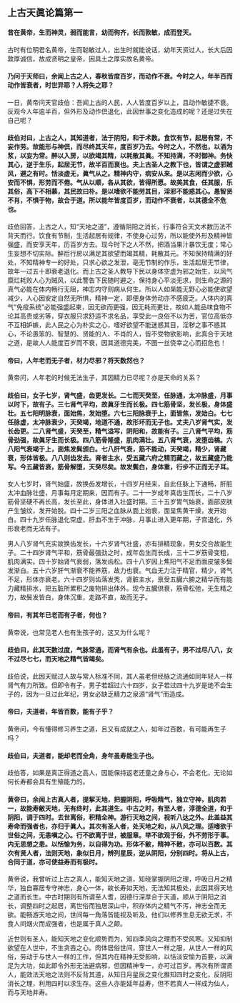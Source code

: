 ## 上古天眞论篇第一

#### 昔在黄帝，生而神灵，弱而能言，幼而徇齐，长而敦敏，成而登天。

古时有位明君名黄帝，生而聪敏过人，出生时就能说话，幼年天资过人，长大后因敦厚诚信，故成贤明之皇帝，因具土之厚实故名黄帝。

#### 乃问于天师曰，余闻上古之人，春秋皆度百岁，而动作不衰。今时之人，年半百而动作皆衰者，时世异耶？人将失之耶？

一日，黄帝问天官歧伯：吾闻上古的人民，人人皆度百岁以上，且动作敏捷不衰。反观今人年逾半百，但外形及动作倶退化，此因世事之变化造成的呢？还是过失在自己呢？

#### 歧伯对曰，上古之人，其知道者，法于阴阳，和于术数。食饮有节，起居有常，不妄作劳。故能形与神倶，而尽终其天年，度百岁乃去。今时之人，不然也，以酒为浆，以妄为常。醉以入房，以欲竭其精，以耗散其眞。不知持满，不时御神。务快其心，逆于生乐，起居无节，故半百而衰也。夫上古圣人之教下也，皆谓之虚邪贼风，避之有时。恬淡虚无，眞气从之。精神内守，病安从来。是以志闲而少欲，心安而不惧，形劳而不倦。气从以顺，各从其欲，皆得所愿。故美其食，任其服，乐其俗，高下不相慕，其民故曰朴。是以嗜欲不能劳其目，淫邪不能惑其心。愚智贤不肖，不惧于物，故合于道。所以能年皆度百岁，而动作不衰者，以其德全不危也。

歧伯回答，上古之人，知“天地之道”，遵循阴阳之消长，行事符合天文术数历法不背天而行。饮食有节制，生活起居有规律，不使身心过劳，所以能使外形及精神皆强盛，而安享天年，历百岁方去。现今时下之人不然，把酒当果汁暴饮无度；常心生妄想不切实际。醉后行房以满足其欲望而竭其精，耗散其元。不知保持精满的好处，不知精神专一的好处，只求心欲之发泄，亳无节制的作乐，生活起居无节律，故年一过五十即衰老退化。而上古之圣人教导下民以身体空虚为邪之始生，以风气糜烂耗败人心为贼风，以此警告下民随时避之，保持身心平淡无求，则生命之源的真气必能在体内畅行无阻，神志内守则病从何生。所以人如杲能无野心必能使欲望减少，人心因安定自然无所惧，精神一定，即便身体劳动亦不感疲乏。人体内的真气“免疫系统”必能强盛起柬，因无欲而更强，因无耗而更壮，故如人能品味食物不论其高贵或劣等，穿衣服只求舒适不求名品，享受此一良俗不以为苦，官位高低亦不互相妒嫉，此人民之心为朴实之心，嗜好欲望不能迷惑其目，淫秽之事不惑其心，不论愚笨的、智慧的、贤能的人、不肖的人，皆不受物欲影响，此真合于天地之道，是故人人能度百岁而不衰，因其道德完美，不图一丝侥幸之心而招危也！

#### 帝曰，人年老而无子者，材力尽邪？将天数然也？

黄帝问，人年老的时候无法生子，其因精力已尽呢？亦是天命的关系？

#### 歧伯曰，女子七岁，肾气盛，齿更发长。二七而天癸至，任脉通，太冲脉盛，月事以时下，故有子。三七肾气平均，故眞牙生而长极。四七筋骨坚，发长极，身体盛壮。五七阳明脉衰，面始焦，发始堕。六七三阳脉衰于上，面皆焦，发始白。七七任脉虚，太冲脉衰少，天癸竭，地道不通，故形坏而无子也。丈夫八岁肾气实，发长齿更。二八肾气盛，天癸至，精气溢写，阴阳和，故能有子。三八肾气平均，筋骨劲强，故眞牙生而长极。四八筋骨隆盛，肌肉满壮。五八肾气衰，发堕齿槁。六八阳气衰竭于上，面焦发髸颁白。七八肝气衰，筋不能动，天癸竭，精少，肾藏衰，形体皆极。八八则齿发去。肾者主水，受五藏六府之精而藏之，故五藏盛乃能写。今五藏皆衰，筋骨解堕，天癸尽矣。故发鬓白，身体重，行步不正而无子耳。

女人七岁时，肾气始盛，故换齿发增长，十四岁月经来，自此任脉上下通畅，肝脏太冲血脉壮盛，月事每月定期来，因而有子。二十一岁成年真齿生而长，二十八岁筋骨坚硬不再长高，发长至此，身体进入壮盛时期。三十五岁胃气始衰，面部皮肤产生皱纹，发开始脱。四十二岁三阳之血脉从面上始衰，面呈焦黄干燥，发开始白。四十九岁任脉退化空虚，肝血不生于冲脉，月事止进入更年期，子宫退化，外形衰老而无法有子。

男人八岁肾气充实故换齿发长，十六岁肾气壮盛，亦有排精现象，男女交合故能生子。二十四岁肾气平和，筋骨最强劲之时，成年齿生而长成，三十二岁筋骨变粗，肌肉满实。四十岁始肾气衰弱，落发齿松。四十八岁因上焦阳气不足而面皮皱多鬓发渐白。五十六岁肝气渐衰不能养筋，故力也衰。气血无力注于精官，精少，肾气不足，形体亦衰老。六十四岁则齿落发秃，肾脏主水，禀受五臓六腑之精华而有能力藏精排水，把五脏所累积之废物排出体外。现今五臓倶衰，筋骨松弛，无生精之力，故鬓发皆白，身体沉重，走路不直，故而无子。

#### 帝曰，有其年已老而有子者，何也？

黄帝说，也常见老人也有生孩子的，这又为什么呢？

#### 歧伯曰，此其天数过度，气脉常通，而肾气有余也。此虽有子，男不过尽八八，女不过尽七七，而天地之精气皆竭矣。

歧伯说，此因天赋过人故与常人标准不同，其人虽老但经脉之流通如同年轻人一样肾气有力所致。但即令有子，男子若超过六十四岁，女子若过四十九岁是绝不会生子的，因为一旦过此年纪，男女必缺乏精力之泉源“肾气”而造成。

#### 帝曰，夫道者，年皆百数，能有子乎？

黄帝问，今有懂得修习养生之道，且又有成就之人，如年过百数，有可能再生子吗？

#### 歧伯曰，夫道者，能却老而全角，身年虽寿能生子也。

歧伯答，如果是真正得道之高人，因能保持返老还童之身与心，不会老化，无论如何长寿都会具有生殖能力的。

#### 黄帝曰，余闻上古真人者，提挈天地，把握阴阳，呼吸精气，独立守神，肌肉若一，故能寿敝天地，无有终时，此其道生。中古之时，有至人者，淳德全道，和于阴阳，调于四时。去世离俗，积精全神。游行天地之间，视听八达之外。此盖益其寿命而强者也，亦归于眞人。其次有圣人者，处天地之和，从八风之理。适嗜欲于世俗之间，无恚嗔之心。行不欲离于世，被服章。举不欲观于俗，外不劳形于事。内无思想之患。以恬愉为务，以自得为功。形体不敝，精神不散，亦可以百数。其次有贤人者，法则天地，象似日月，辨列星辰，逆从阴阳，分别四时。将从上古，合同于道，亦可使益寿而有极时。

黄帝说，我曾听过上古之真人，能知天地之道，知晓掌握阴阳之理，呼吸日月之精华，独自寡居专守神志，身心一体，故长寿如天地，无法知其极处，此因其得天地之道而长生。中古时期则有所谓至人耆，因德行深厚合于天道，顺从于阴阳之消长，调整四时之起居，离世俗而独居深山中，积存体内之精气不泻，神志全而无欲。能畅游天地之间，世间每一角落皆能视及听及，他们以修养生息无欲无求，不食人间烟火而成强者，也是属于真人之颠。

近世则有圣人，能知天地之变化顺势而为，知四季风向之理而不受风寒。又知抑制欲望在人世中，不生贪吝之心。肉体居俗世间，穿世人一样之服，从世人一样的风俗，劳动于与世人一样的工作，但其内在精神无受影响，以恬淡安愉为首要，以满足为大功，如此即令外形无法避病邪，但因精神专一，亦可过百岁。再次有所谓贤人，能效法天地之法则不反背其道，从知日月星辰之变化推知四时之变化，反阴阳消长之理，利用四时以求生存。这些人亦能延年益寿，但不若真人一样成为仙人，而与天地并寿。
